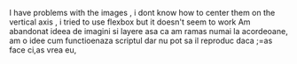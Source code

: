 I have problems with the images , i dont know how to center them on the vertical axis , i tried to use flexbox but it doesn't seem to work
Am abandonat ideea de imagini si layere asa ca am ramas numai la acordeoane, am o idee cum functioenaza scriptul dar nu pot sa il reproduc daca ;=as face ci,as vrea eu,